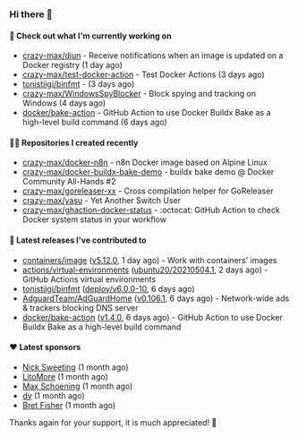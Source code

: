 ### Hi there 👋

#### 👷 Check out what I'm currently working on

- [crazy-max/diun](https://github.com/crazy-max/diun) - Receive notifications when an image is updated on a Docker registry (1 day ago)
- [crazy-max/test-docker-action](https://github.com/crazy-max/test-docker-action) - Test Docker Actions (3 days ago)
- [tonistiigi/binfmt](https://github.com/tonistiigi/binfmt) -  (3 days ago)
- [crazy-max/WindowsSpyBlocker](https://github.com/crazy-max/WindowsSpyBlocker) - Block spying and tracking on Windows (4 days ago)
- [docker/bake-action](https://github.com/docker/bake-action) - GitHub Action to use Docker Buildx Bake as a high-level build command (6 days ago)

#### 👨‍💻 Repositories I created recently

- [crazy-max/docker-n8n](https://github.com/crazy-max/docker-n8n) - n8n Docker image based on Alpine Linux
- [crazy-max/docker-buildx-bake-demo](https://github.com/crazy-max/docker-buildx-bake-demo) - buildx bake demo @ Docker Community All-Hands #2
- [crazy-max/goreleaser-xx](https://github.com/crazy-max/goreleaser-xx) - Cross compilation helper for GoReleaser
- [crazy-max/yasu](https://github.com/crazy-max/yasu) - Yet Another Switch User
- [crazy-max/ghaction-docker-status](https://github.com/crazy-max/ghaction-docker-status) - :octocat: GitHub Action to check Docker system status in your workflow

#### 🚀 Latest releases I've contributed to

- [containers/image](https://github.com/containers/image) ([v5.12.0](https://github.com/containers/image/releases/tag/v5.12.0), 1 day ago) - Work with containers&#39; images
- [actions/virtual-environments](https://github.com/actions/virtual-environments) ([ubuntu20/20210504.1](https://github.com/actions/virtual-environments/releases/tag/ubuntu20%2F20210504.1), 2 days ago) - GitHub Actions virtual environments
- [tonistiigi/binfmt](https://github.com/tonistiigi/binfmt) ([deploy/v6.0.0-10](https://github.com/tonistiigi/binfmt/releases/tag/deploy%2Fv6.0.0-10), 6 days ago)
- [AdguardTeam/AdGuardHome](https://github.com/AdguardTeam/AdGuardHome) ([v0.106.1](https://github.com/AdguardTeam/AdGuardHome/releases/tag/v0.106.1), 6 days ago) - Network-wide ads &amp; trackers blocking DNS server
- [docker/bake-action](https://github.com/docker/bake-action) ([v1.4.0](https://github.com/docker/bake-action/releases/tag/v1.4.0), 6 days ago) - GitHub Action to use Docker Buildx Bake as a high-level build command

#### ❤️ Latest sponsors
- [Nick Sweeting](https://github.com/pirate) (1 month ago)
- [LitoMore](https://github.com/LitoMore) (1 month ago)
- [Max Schoening](https://github.com/max) (1 month ago)
- [dy](https://github.com/dyipon) (1 month ago)
- [Bret Fisher](https://github.com/BretFisher) (1 month ago)

Thanks again for your support, it is much appreciated! 🙏
